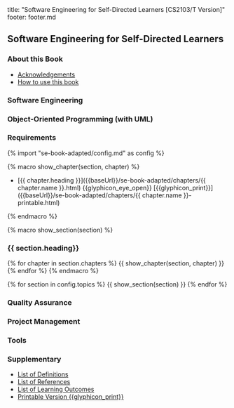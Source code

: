 <frontmatter>
title: "Software Engineering for Self-Directed Learners [CS2103/T Version]"
footer: footer.md
</frontmatter>

<link rel="stylesheet" href="{{baseUrl}}/book/css/textbook.css">

<include src="../common/header.md" />

<div class="website-content" id="all">

## Software Engineering for Self-Directed Learners

### About this Book

* [Acknowledgements](about/acknowledgements.html)
* [How to use this book](about/usage.html)

### Software Engineering

<include src="../book/softwareEngineering/topicToc.md" />

### Object-Oriented Programming (with UML)

<include src="../book/oopDesign/topicToc.md" />

<include src="../book/oopImplementation/topicToc.md" />

### Requirements

<include src="../book/requirements/topicToc.md" />

<include src="../book/gatheringRequirements/topicToc.md" />

<include src="../book/specifyingRequirements/topicToc.md" />


{% import "se-book-adapted/config.md" as config %}


{% macro show_chapter(section, chapter) %}

* [{{ chapter.heading }}]({{baseUrl}}/se-book-adapted/chapters/{{ chapter.name }}.html)
  <trigger for="pop:{{ chapter.name }}-preview">{{glyphicon_eye_open}}</trigger> [{{glyphicon_print}}]({{baseUrl}}/se-book-adapted/chapters/{{ chapter.name }}-printable.html)

<popover id="pop:{{ chapter.name }}-preview" title="{{ chapter.heading}} {{glyphicon_eye_open}}" placement="right">
  <div slot="content">
    <include src="../book/{{chapter.name}}/preview.md" />
  </div>
</popover>

{% endmacro %}


{% macro show_section(section) %}
### {{ section.heading}}
{% for chapter in section.chapters %}
  {{ show_chapter(section, chapter) }}
{% endfor %}
{% endmacro %}


{% for section in config.topics %}
  {{ show_section(section) }}
{% endfor %}


### Quality Assurance

<include src="../book/qualityAssurance/topicToc.md" />

<include src="../book/testing/topicToc.md" />

<include src="../book/testCaseDesign/topicToc.md" />

### Project Management

<include src="../book/revisionControl/topicToc.md" />

<include src="../book/projectPlanning/topicToc.md" />

<include src="../book/teamwork/topicToc.md" />

<include src="../book/processModels/topicToc.md" />

### Tools

<include src="../book/uml/topicToc.md" />

<include src="../book/intellij/topicToc.md" />

<include src="../book/gitAndGithub/topicToc.md" />

<include src="../book/javaTools/topicToc.md" />

<include src="../book/junit/topicToc.md" />

### Supplementary

<include src="../book/principles/topicToc.md" />

<!-- TODO: add review -->

* [List of Definitions](common/definitions.html)
* [List of References](common/references.html)
* [List of Learning Outcomes](common/outcomes.html)
* [Printable Version {{glyphicon_print}}](common/print.html)

</div>
